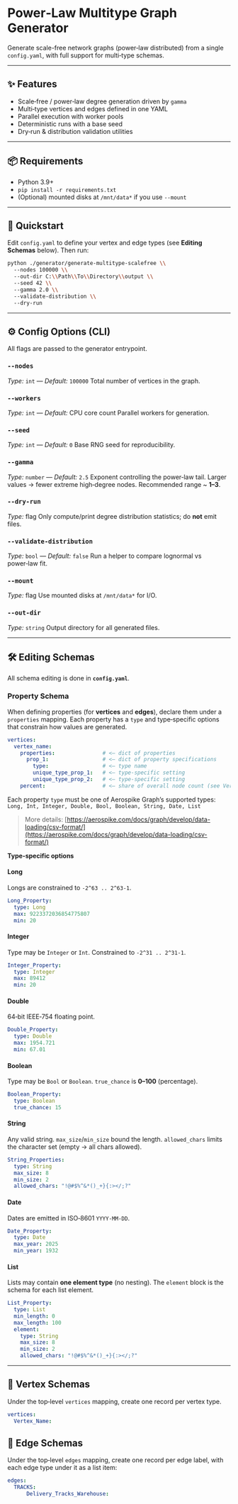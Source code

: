 # Power‑Law Multitype Graph Generator

Generate  scale-free network graphs (power‑law distributed) from a single `config.yaml`, with full support for multi‑type schemas.

---

## ✨ Features

* Scale‑free / power‑law degree generation driven by `gamma`
* Multi‑type vertices and edges defined in one YAML
* Parallel execution with worker pools
* Deterministic runs with a base seed
* Dry‑run & distribution validation utilities

---

## 📦 Requirements

* Python 3.9+
* `pip install -r requirements.txt`
* (Optional) mounted disks at `/mnt/data*` if you use `--mount`

---

## 🚀 Quickstart

Edit `config.yaml` to define your vertex and edge types (see **Editing Schemas** below). Then run:

```bash
python ./generator/generate-multitype-scalefree \\
  --nodes 100000 \\
  --out-dir C:\\Path\\To\\Directory\\output \\
  --seed 42 \\
  --gamma 2.0 \\
  --validate-distribution \\
  --dry-run
```

---

## ⚙️ Config Options (CLI)

All flags are passed to the generator entrypoint.

### `--nodes`

*Type:* `int` — *Default:* `100000`
Total number of vertices in the graph.

### `--workers`

*Type:* `int` — *Default:* CPU core count
Parallel workers for generation.

### `--seed`

*Type:* `int` — *Default:* `0`
Base RNG seed for reproducibility.

### `--gamma`

*Type:* `number` — *Default:* `2.5`
Exponent controlling the power‑law tail. Larger values → fewer extreme high‑degree nodes. Recommended range \~ **1–3**.

### `--dry-run`

*Type:* flag
Only compute/print degree distribution statistics; do **not** emit files.

### `--validate-distribution`

*Type:* `bool` — *Default:* `false`
Run a helper to compare lognormal vs power‑law fit.

### `--mount`

*Type:* flag
Use mounted disks at `/mnt/data*` for I/O.

### `--out-dir`

*Type:* `string`
Output directory for all generated files.

---

## 🛠️ Editing Schemas

All schema editing is done in **`config.yaml`**.

### Property Schema

When defining properties (for **vertices** and **edges**), declare them under a `properties` mapping. Each property has a `type` and type‑specific options that constrain how values are generated.

```yaml
vertices:
  vertex_name:
    properties:               # <— dict of properties
      prop_1:                 # <— dict of property specifications
        type:                 # <— type name
        unique_type_prop_1:   # <— type‑specific setting
        unique_type_prop_2:   # <— type‑specific setting
    percent:                  # <— share of overall node count (see Vertex Schemas)
```

Each property `type` must be one of Aerospike Graph’s supported types:
`Long, Int, Integer, Double, Bool, Boolean, String, Date, List`

> More details: [https://aerospike.com/docs/graph/develop/data-loading/csv-format/](https://aerospike.com/docs/graph/develop/data-loading/csv-format/)

**Type‑specific options**

#### Long

Longs are constrained to `-2^63 .. 2^63-1`.

```yaml
Long_Property:
  type: Long
  max: 9223372036854775807
  min: 20
```

#### Integer

Type may be `Integer` or `Int`. Constrained to `-2^31 .. 2^31-1`.

```yaml
Integer_Property:
  type: Integer
  max: 89412
  min: 20
```

#### Double

64‑bit IEEE‑754 floating point.

```yaml
Double_Property:
  type: Double
  max: 1954.721
  min: 67.01
```

#### Boolean

Type may be `Bool` or `Boolean`. `true_chance` is **0–100** (percentage).

```yaml
Boolean_Property:
  type: Boolean
  true_chance: 15
```

#### String

Any valid string. `max_size`/`min_size` bound the length. `allowed_chars` limits the character set (empty → all chars allowed).

```yaml
String_Properties:
  type: String
  max_size: 8
  min_size: 2
  allowed_chars: "!@#$%^&*()_+}{:></;?"
```

#### Date

Dates are emitted in ISO‑8601 `YYYY-MM-DD`.

```yaml
Date_Property:
  type: Date
  max_year: 2025
  min_year: 1932
```

#### List

Lists may contain **one element type** (no nesting). The `element` block is the schema for each list element.

```yaml
List_Property:
  type: List
  min_length: 0
  max_length: 100
  element:
    type: String
    max_size: 8
    min_size: 2
    allowed_chars: "!@#$%^&*()_+}{:></;?"
```

---

## 🧩 Vertex Schemas

Under the top‑level `vertices` mapping, create one record per vertex type.

```yaml
vertices:
  Vertex_Name:
```

## 🧩 Edge Schemas

Under the top‑level `edges` mapping, create one record per edge label, with each edge type under it as a list item:

```yaml
edges:
  TRACKS:
      Delivery_Tracks_Warehouse:
```
